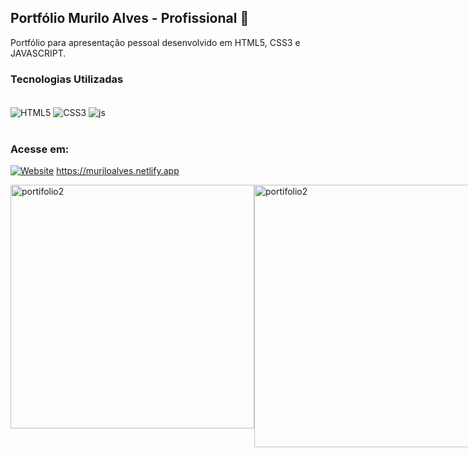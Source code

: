 ## Portfólio Murilo Alves - Profissional 💼

Portfólio para apresentação pessoal desenvolvido em HTML5, CSS3 e JAVASCRIPT.

### Tecnologias Utilizadas

<div style="display: inline_block"><br/>
    <img align="center" alt="HTML5"src="https://img.shields.io/badge/HTML5-E34F26?style=for-the-badge&logo=html5&logoColor=white"/>
    <img align="center" alt="CSS3"src="https://img.shields.io/badge/CSS3-1572B6?style=for-the-badge&logo=css3&logoColor=white"/>
    <img align="center" alt="js"src="https://img.shields.io/badge/JavaScript-F7DF1E?style=for-the-badge&logo=javascript&logoColor=black"/>
</div><br/>

### Acesse em:

[![Website](https://img.shields.io/badge/website-000000?style=for-the-badge&logo=About.me&logoColor=white)](https://muriloalves.netlify.app/) https://muriloalves.netlify.app

<div style="display: flex"><br/>
<img align="center" alt="portifolio2"src="https://github.com/muriloalvesx/LexWeb/assets/153781890/174101af-5a7a-4039-88f1-72bb973e7e10" width="390px"/>
<img align="center" alt="portifolio2"src="https://github.com/muriloalvesx/Portfolio/assets/153781890/be501158-ac86-4bb9-a576-eeb986bd6dff" width="420px"/>
</div><br/>
